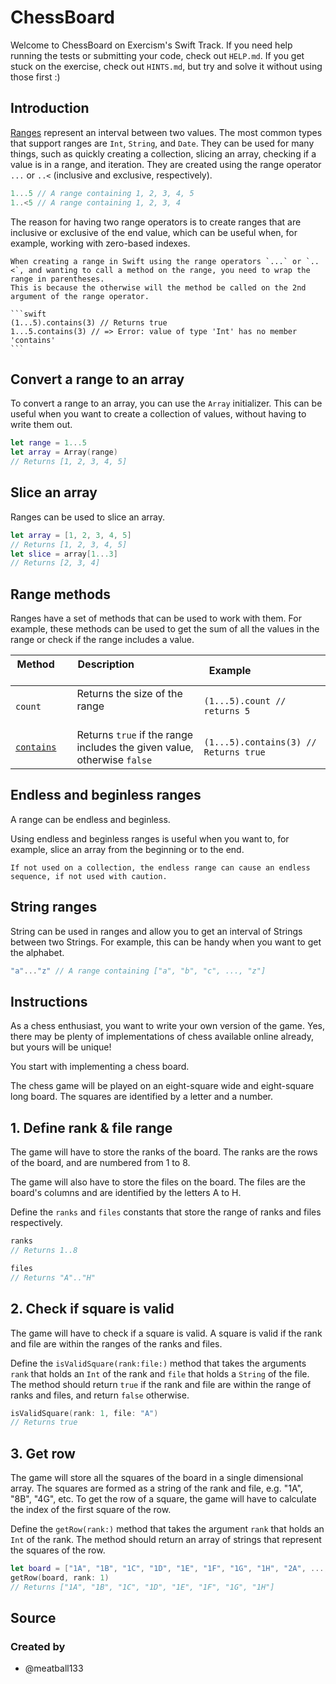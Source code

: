 # ChessBoard

Welcome to ChessBoard on Exercism's Swift Track.
If you need help running the tests or submitting your code, check out `HELP.md`.
If you get stuck on the exercise, check out `HINTS.md`, but try and solve it without using those first :)

## Introduction

[Ranges][range] represent an interval between two values.
The most common types that support ranges are `Int`, `String`, and `Date`.
They can be used for many things, such as quickly creating a collection, slicing an array, checking if a value is in a range, and iteration.
They are created using the range operator `...` or `..<` (inclusive and exclusive, respectively).

```swift
1...5 // A range containing 1, 2, 3, 4, 5
1..<5 // A range containing 1, 2, 3, 4
```

The reason for having two range operators is to create ranges that are inclusive or exclusive of the end value, which can be useful when, for example, working with zero-based indexes.

~~~~exercism/note
When creating a range in Swift using the range operators `...` or `..<`, and wanting to call a method on the range, you need to wrap the range in parentheses.
This is because the otherwise will the method be called on the 2nd argument of the range operator.

```swift
(1...5).contains(3) // Returns true
1...5.contains(3) // => Error: value of type 'Int' has no member 'contains'
```
~~~~

## Convert a range to an array

To convert a range to an array, you can use the `Array` initializer.
This can be useful when you want to create a collection of values, without having to write them out.

```swift
let range = 1...5
let array = Array(range)
// Returns [1, 2, 3, 4, 5]
```

## Slice an array

Ranges can be used to slice an array.

```swift
let array = [1, 2, 3, 4, 5]
// Returns [1, 2, 3, 4, 5]
let slice = array[1...3]
// Returns [2, 3, 4]
```

## Range methods

Ranges have a set of methods that can be used to work with them.
For example, these methods can be used to get the sum of all the values in the range or check if the range includes a value.

| Method                  | Description                                                             | Example                               |
| ----------------------- | ----------------------------------------------------------------------- | ------------------------------------- |
| `count`                 | Returns the size of the range                                           | `(1...5).count // returns 5`          |
| [`contains`][contains]  | Returns `true` if the range includes the given value, otherwise `false` | `(1...5).contains(3) // Returns true` |

## Endless and beginless ranges

A range can be endless and beginless.

Using endless and beginless ranges is useful when you want to, for example, slice an array from the beginning or to the end.

~~~~exercism/caution
If not used on a collection, the endless range can cause an endless sequence, if not used with caution.
~~~~

## String ranges

String can be used in ranges and allow you to get an interval of Strings between two Strings.
For example, this can be handy when you want to get the alphabet.

```swift
"a"..."z" // A range containing ["a", "b", "c", ..., "z"]
```

[range]: https://developer.apple.com/documentation/swift/range
[contains]: https://developer.apple.com/documentation/swift/range/contains(_:)

## Instructions

As a chess enthusiast, you want to write your own version of the game.
Yes, there may be plenty of implementations of chess available online already, but yours will be unique!

You start with implementing a chess board.

The chess game will be played on an eight-square wide and eight-square long board.
The squares are identified by a letter and a number.

## 1. Define rank & file range

The game will have to store the ranks of the board.
The ranks are the rows of the board, and are numbered from 1 to 8.

The game will also have to store the files on the board.
The files are the board's columns and are identified by the letters A to H.

Define the `ranks` and `files` constants that store the range of ranks and files respectively.

```swift
ranks
// Returns 1..8

files
// Returns "A".."H"
```

## 2. Check if square is valid

The game will have to check if a square is valid.
A square is valid if the rank and file are within the ranges of the ranks and files.

Define the `isValidSquare(rank:file:)` method that takes the arguments `rank` that holds an `Int` of the rank and `file` that holds a `String` of the file.
The method should return `true` if the rank and file are within the range of ranks and files, and return `false` otherwise.

```swift
isValidSquare(rank: 1, file: "A")
// Returns true
```

## 3. Get row

The game will store all the squares of the board in a single dimensional array.
The squares are formed as a string of the rank and file, e.g. "1A", "8B", "4G", etc.
To get the row of a square, the game will have to calculate the index of the first square of the row.

Define the `getRow(rank:)` method that takes the argument `rank` that holds an `Int` of the rank.
The method should return an array of strings that represent the squares of the row.

```swift
let board = ["1A", "1B", "1C", "1D", "1E", "1F", "1G", "1H", "2A", ..., "8H"]
getRow(board, rank: 1)
// Returns ["1A", "1B", "1C", "1D", "1E", "1F", "1G", "1H"]
```

## Source

### Created by

- @meatball133